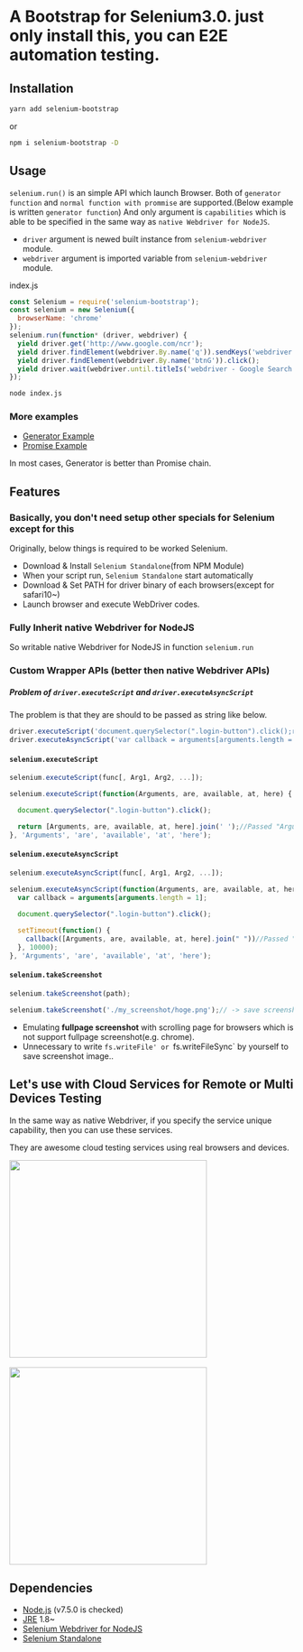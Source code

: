 # A Bootstrap for Selenium3.0. just only install this, you can E2E automation testing.

## Installation
```sh
yarn add selenium-bootstrap
```
or
```sh
npm i selenium-bootstrap -D
```

## Usage

`selenium.run()` is an simple API which launch Browser. Both of `generator function` and `normal function with prommise` are supported.(Below example is written `generator function`) 
And only argument is  `capabilities` which is able to be specified in the same way as `native Webdriver for NodeJS`.

- `driver` argument is newed built instance from `selenium-webdriver` module.
- `webdriver` argument is imported variable from `selenium-webdriver` module.

index.js
```js
const Selenium = require('selenium-bootstrap');
const selenium = new Selenium({
  browserName: 'chrome'
});
selenium.run(function* (driver, webdriver) {
  yield driver.get('http://www.google.com/ncr');
  yield driver.findElement(webdriver.By.name('q')).sendKeys('webdriver');
  yield driver.findElement(webdriver.By.name('btnG')).click();
  yield driver.wait(webdriver.until.titleIs('webdriver - Google Search'), 5000);
});
```
```sh
node index.js
```

### More examples
- [Generator Example](https://github.com/igari/Selenium-Bootstrap/blob/master/examples/run.generator.js)
- [Promise Example](https://github.com/igari/Selenium-Bootstrap/blob/master/examples/run.promise.js)

In most cases, Generator is better than Promise chain.

## Features

### Basically, you don't need setup other specials for Selenium except for this
Originally, below things is required to be worked Selenium.

- Download & Install `Selenium Standalone`(from NPM Module)
- When your script run, `Selenium Standalone` start automatically
- Download & Set PATH for driver binary of each browsers(except for safari10~)
- Launch browser and execute WebDriver codes.  

### Fully Inherit native Webdriver for NodeJS
So writable native Webdriver for NodeJS in function `selenium.run`

### Custom Wrapper APIs (better then native Webdriver APIs) 

##### Problem of `driver.executeScript` and `driver.executeAsyncScript`
The problem is that they are should to be passed as string like below.

```js
driver.executeScript('document.querySelector(".login-button").click();return [Arguments, are, available, at, here].join(" ");');
driver.executeAsyncScript('var callback = arguments[arguments.length = 1];document.querySelector(".login-button").click();setTimeout(function() {callback([Arguments, are, available, at, here].join(" "))}, 10000);')
```

#### `selenium.executeScript`

```js
selenium.executeScript(func[, Arg1, Arg2, ...]);
```
```js
selenium.executeScript(function(Arguments, are, available, at, here) {

  document.querySelector(".login-button").click();

  return [Arguments, are, available, at, here].join(' ');//Passed "Arguments are available at here;"
}, 'Arguments', 'are', 'available', 'at', 'here');
```

#### `selenium.executeAsyncScript`

```js
selenium.executeAsyncScript(func[, Arg1, Arg2, ...]);
```
```js
selenium.executeAsyncScript(function(Arguments, are, available, at, here) {
  var callback = arguments[arguments.length = 1];

  document.querySelector(".login-button").click();
 
  setTimeout(function() {
    callback([Arguments, are, available, at, here].join(" "))//Passed "Arguments are available at here;"
  }, 10000);
}, 'Arguments', 'are', 'available', 'at', 'here');
```

#### `selenium.takeScreenshot`

```js
selenium.takeScreenshot(path);
```
```js
selenium.takeScreenshot('./my_screenshot/hoge.png');// -> save screenshot into specified path
```

- Emulating **fullpage screenshot** with scrolling page for browsers which is not support fullpage screenshot(e.g. chrome).
- Unnecessary to write `fs.writeFile' or `fs.writeFileSync` by yourself to save screenshot image..


## Let's use with Cloud Services for Remote or Multi Devices Testing

In the same way as native Webdriver, if you specify the service unique capability, then you can use these services.

They are awesome cloud testing services using real browsers and devices.

<a href="https://www.browserstack.com/"><img src="https://style-validator.io/img/browserstack-logo.svg" width="350" style="vertical-align: middle;"></a><br>
<br>
<a href="https://saucelabs.com/"><img src="https://saucelabs.com/content/images/logo@2x.png" width="350" style="vertical-align: middle;"></a><br>


## Dependencies
- [Node.js](https://nodejs.org/) (v7.5.0 is checked)
- [JRE](https://java.com/ja/download/) 1.8~
- [Selenium Webdriver for NodeJS](https://www.npmjs.com/package/selenium-webdriver)
- [Selenium Standalone](https://www.npmjs.com/package/selenium-standalone)
